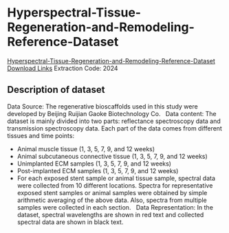 # Hyperspectral-Tissue-Regeneration-and-Remodeling-Reference-Dataset

[Hyperspectral-Tissue-Regeneration-and-Remodeling-Reference-Dataset Download Links](https://pan.baidu.com/s/1DUlTJCZXvWk0VFEwPgoysA)
Extraction Code: 2024

## Description of dataset
Data Source: The regenerative bioscaffolds used in this study were developed by Beijing Ruijian Gaoke Biotechnology Co.
 
Data content: The dataset is mainly divided into two parts: reflectance spectroscopy data and transmission spectroscopy data. Each part of the data comes from different tissues and time points:
 
- Animal muscle tissue (1, 3, 5, 7, 9, and 12 weeks)
- Animal subcutaneous connective tissue (1, 3, 5, 7, 9, and 12 weeks)
- Unimplanted ECM samples (1, 3, 5, 7, 9, and 12 weeks)
- Post-implanted ECM samples (1, 3, 5, 7, 9, and 12 weeks)
- For each exposed stent sample or animal tissue sample, spectral data were collected from 10 different locations. Spectra for representative exposed stent samples or animal samples were obtained by simple arithmetic averaging of the above data. Also, spectra from multiple samples were collected in each section.
 
Data Representation: In the dataset, spectral wavelengths are shown in red text and collected spectral data are shown in black text.
